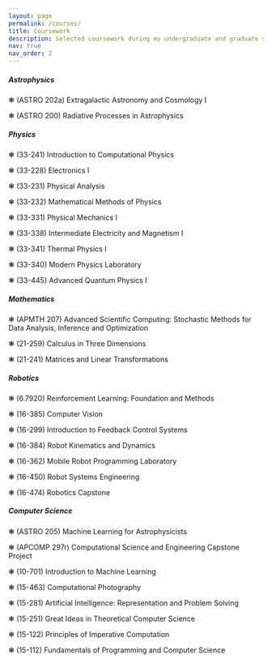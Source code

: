 ```yaml
---
layout: page
permalink: /courses/
title: Coursework
description: Selected coursework during my undergraduate and graduate studies, roughly organized by topic
nav: true
nav_order: 2
---
```


<div class="card mt-3">
  <div class="card-body">
    <h5 class="card-title"> Astrophysics</h5>
    <p class="text-start"> ❃ (ASTRO 202a) Extragalactic Astronomy and Cosmology I </p>
    <p class="text-start"> ❃ (ASTRO 200) Radiative Processes in Astrophysics </p>
  </div>
</div>

<div class="card mt-3">
  <div class="card-body">
    <h5 class="card-title"> Physics</h5>
    <p class="text-start"> ❃ (33-241) Introduction to Computational Physics </p>
    <p class="text-start"> ❃ (33-228) Electronics I </p>
    <p class="text-start"> ❃ (33-231) Physical Analysis </p>
    <p class="text-start"> ❃ (33-232) Mathematical Methods of Physics </p>
    <p class="text-start"> ❃ (33-331) Physical Mechanics I </p>
    <p class="text-start"> ❃ (33-338) Intermediate Electricity and Magnetism I </p>
    <p class="text-start"> ❃ (33-341) Thermal Physics I </p>
    <p class="text-start"> ❃ (33-340) Modern Physics Laboratory </p>
    <p class="text-start"> ❃ (33-445) Advanced Quantum Physics I </p>
  </div>
</div>

<div class="card mt-3">
  <div class="card-body">
    <h5 class="card-title"> Mathematics</h5>
    <p class="text-start"> ❃ (APMTH 207) Advanced Scientific Computing: Stochastic Methods for Data Analysis, Inference and Optimization </p>
    <p class="text-start"> ❃ (21-259) Calculus in Three Dimensions </p>
    <p class="text-start"> ❃ (21-241) Matrices and Linear Transformations </p>
  </div>
</div>

<div class="card mt-3">
  <div class="card-body">
    <h5 class="card-title"> Robotics</h5>
    <p class="text-start"> ❃ (6.7920) Reinforcement Learning: Foundation and Methods </p>
    <p class="text-start"> ❃ (16-385) Computer Vision </p>
    <p class="text-start"> ❃ (16-299) Introduction to Feedback Control Systems </p>
    <p class="text-start"> ❃ (16-384) Robot Kinematics and Dynamics </p>
    <p class="text-start"> ❃ (16-362) Mobile Robot Programming Laboratory </p>
    <p class="text-start"> ❃ (16-450) Robot Systems Engineering </p>
    <p class="text-start"> ❃ (16-474) Robotics Capstone </p>
  </div>
</div>

<div class="card mt-3">
  <div class="card-body">
    <h5 class="card-title"> Computer Science</h5>
    <p class="text-start"> ❃ (ASTRO 205) Machine Learning for Astrophysicists </p>
    <p class="text-start"> ❃ (APCOMP 297r) Computational Science and Engineering Capstone Project</p>
    <p class="text-start"> ❃ (10-701) Introduction to Machine Learning </p>
    <p class="text-start"> ❃ (15-463) Computational Photography </p>
    <p class="text-start"> ❃ (15-281) Artificial Intelligence: Representation and Problem Solving </p>
    <p class="text-start"> ❃ (15-251) Great Ideas in Theoretical Computer Science </p>
    <p class="text-start"> ❃ (15-122) Principles of Imperative Computation </p>
    <p class="text-start"> ❃ (15-112) Fundamentals of Programming and Computer Science </p>
  </div>
</div>



